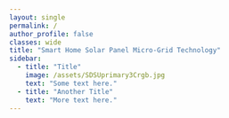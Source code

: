 ```yaml
---
layout: single
permalink: /
author_profile: false
classes: wide
title: "Smart Home Solar Panel Micro-Grid Technology"
sidebar:
  - title: "Title"
    image: /assets/SDSUprimary3Crgb.jpg
    text: "Some text here."
  - title: "Another Title"
    text: "More text here."
---
```












